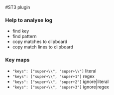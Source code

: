 #ST3 plugin

### Help to analyse log

- find key
- find pattern
- copy matches to clipboard
- copy match lines to clipboard

### Key maps
- ```"keys": ["super+\\", "super+\\"]```  literal 
- ```"keys": ["super+\\", "super+1"]```   regex 
- ```"keys": ["super+\\", "super+2"]```   ignore|literal 
- ```"keys": ["super+\\", "super+3"]```   ignore|regex 